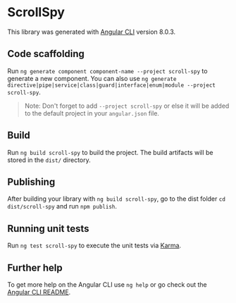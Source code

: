 # ScrollSpy

This library was generated with [Angular CLI](https://github.com/angular/angular-cli) version 8.0.3.

## Code scaffolding

Run `ng generate component component-name --project scroll-spy` to generate a new component. You can also use `ng generate directive|pipe|service|class|guard|interface|enum|module --project scroll-spy`.
> Note: Don't forget to add `--project scroll-spy` or else it will be added to the default project in your `angular.json` file. 

## Build

Run `ng build scroll-spy` to build the project. The build artifacts will be stored in the `dist/` directory.

## Publishing

After building your library with `ng build scroll-spy`, go to the dist folder `cd dist/scroll-spy` and run `npm publish`.

## Running unit tests

Run `ng test scroll-spy` to execute the unit tests via [Karma](https://karma-runner.github.io).

## Further help

To get more help on the Angular CLI use `ng help` or go check out the [Angular CLI README](https://github.com/angular/angular-cli/blob/master/README.md).
